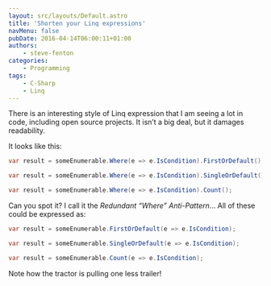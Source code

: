 ```yaml
---
layout: src/layouts/Default.astro
title: 'Shorten your Linq expressions'
navMenu: false
pubDate: 2016-04-14T06:00:11+01:00
authors:
    - steve-fenton
categories:
    - Programming
tags:
    - C-Sharp
    - Linq
---
```


There is an interesting style of Linq expression that I am seeing a lot in code, including open source projects. It isn’t a big deal, but it damages readability.

It looks like this:

```csharp
var result = someEnumerable.Where(e => e.IsCondition).FirstOrDefault();

var result = someEnumerable.Where(e => e.IsCondition).SingleOrDefault();

var result = someEnumerable.Where(e => e.IsCondition).Count();
```

Can you spot it? I call it the *Redundant “Where” Anti-Pattern*… All of these could be expressed as:

```csharp
var result = someEnumerable.FirstOrDefault(e => e.IsCondition);

var result = someEnumerable.SingleOrDefault(e => e.IsCondition);

var result = someEnumerable.Count(e => e.IsCondition);
```

Note how the tractor is pulling one less trailer!